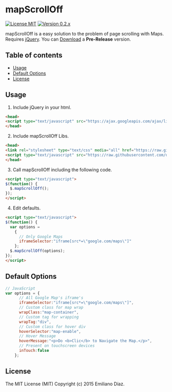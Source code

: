 # mapScrollOff
[![License MIT](https://img.shields.io/badge/license-MIT-blue.svg)](https://github.com/diazemiliano/mapScrollOff/blob/master/LICENSE)
[![Version  0.2.x](https://img.shields.io/badge/version-0.2.x-orange.svg)](https://github.com/diazemiliano/mapScrollOff/releases)

mapScrollOff is a easy solution to the problem of page scrolling with Maps.
Requires [jQuery](http://www.jquery.com).
You can [Download](https://github.com/diazemiliano/mapScrollOff/releases) a **Pre-Release** version.

## Table of contents
- [Usage](#usage)
- [Default Options](#default-options)
- [License](#license)

## Usage
1. Include jQuery in your html.
``` html
<head>
<script type="text/javascript" src="https://ajax.googleapis.com/ajax/libs/jquery/2.1.3/jquery.min.js?ver=2.1.3"></script>
</head>
```
2. Include mapScrollOff Libs.
``` html
<head>
<link rel="stylesheet" type="text/css" media="all" href="https://raw.githubusercontent.com/diazemiliano/mapScrollOff/master/style.css">
<script type="text/javascript" src="https://raw.githubusercontent.com/diazemiliano/mapScrollOff/master/mapScrollOff.js"></script>
</head>
```
3. Call mapScrollOff including the following code.
``` html
<script type="text/javascript">
$(function() {
  $.mapScrollOff();
});
</script>
```
4. Edit defaults.
``` html
<script type="text/javascript">
$(function() {
  var options =
    {
      // Only Google Maps
      iframeSelector:"iframe[src*=\"google.com/maps\"]"
    };
  $.mapScrollOff(options);
});
</script>
```

## Default Options
``` javascript
// JavaScript
var options = {
      // All Google Map's iframe's
      iframeSelector:"iframe[src*=\"google.com/maps\"]",
      // Custom class for map wrap
      wrapClass:"map-container",
      // Custom tag for wrapping
      wrapTag:"div",
      // Custom class for hover div
      hoverSelector:"map-enable",
      // Hover Message
      hoverMessage:"<p>Do <b>Clic</b> to Navigate the Map.</p>",
      // Present on touchscreen devices
      inTouch:false
    };
```

## License
The MIT License (MIT) Copyright (c) 2015 Emiliano Díaz.
